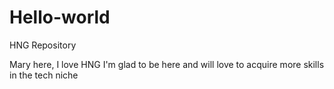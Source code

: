 # Hello-world

HNG  Repository

Mary here, I love HNG
I'm glad to be here and will love to acquire more skills in the tech niche
